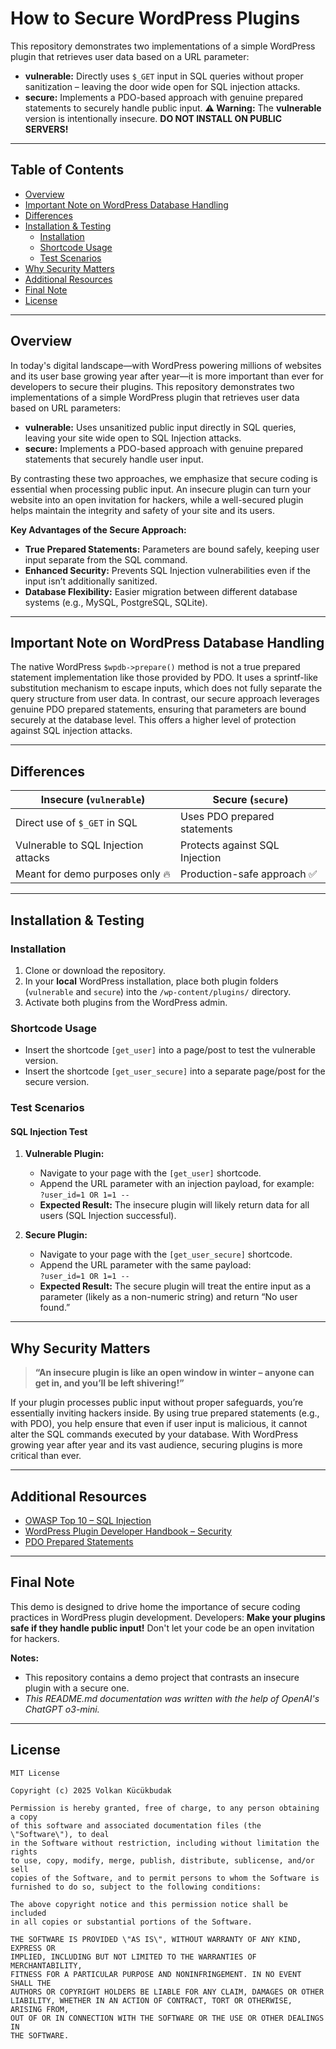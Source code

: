 # How to Secure WordPress Plugins


This repository demonstrates two implementations of a simple WordPress plugin that retrieves user data based on a URL parameter:

- **vulnerable:** Directly uses `$_GET` input in SQL queries without proper sanitization – leaving the door wide open for SQL injection attacks.
- **secure:** Implements a PDO-based approach with genuine prepared statements to securely handle public input.
**⚠️ Warning:** The **vulnerable** version is intentionally insecure. **DO NOT INSTALL ON PUBLIC SERVERS!**

---

## Table of Contents

- [Overview](#overview)
- [Important Note on WordPress Database Handling](#important-note-on-wordpress-database-handling)
- [Differences](#differences)
- [Installation & Testing](#installation--testing)
  - [Installation](#installation)
  - [Shortcode Usage](#shortcode-usage)
  - [Test Scenarios](#test-scenarios)
- [Why Security Matters](#why-security-matters)
- [Additional Resources](#additional-resources)
- [Final Note](#final-note)
- [License](#license)

---

## Overview

In today's digital landscape—with WordPress powering millions of websites and its user base growing year after year—it is more important than ever for developers to secure their plugins. This repository demonstrates two implementations of a simple WordPress plugin that retrieves user data based on URL parameters:

- **vulnerable:** Uses unsanitized public input directly in SQL queries, leaving your site wide open to SQL Injection attacks.
- **secure:** Implements a PDO-based approach with genuine prepared statements that securely handle user input.

By contrasting these two approaches, we emphasize that secure coding is essential when processing public input. An insecure plugin can turn your website into an open invitation for hackers, while a well-secured plugin helps maintain the integrity and safety of your site and its users.

**Key Advantages of the Secure Approach:**

- **True Prepared Statements:** Parameters are bound safely, keeping user input separate from the SQL command.
- **Enhanced Security:** Prevents SQL Injection vulnerabilities even if the input isn’t additionally sanitized.
- **Database Flexibility:** Easier migration between different database systems (e.g., MySQL, PostgreSQL, SQLite).

---

## Important Note on WordPress Database Handling

The native WordPress `$wpdb->prepare()` method is not a true prepared statement implementation like those provided by PDO. It uses a sprintf-like substitution mechanism to escape inputs, which does not fully separate the query structure from user data. In contrast, our secure approach leverages genuine PDO prepared statements, ensuring that parameters are bound securely at the database level. This offers a higher level of protection against SQL injection attacks.

---

## Differences

| Insecure (`vulnerable`)                     | Secure (`secure`)                              |
|---------------------------------------------|------------------------------------------------|
| Direct use of `$_GET` in SQL                | Uses PDO prepared statements                   |
| Vulnerable to SQL Injection attacks         | Protects against SQL Injection                 |
| Meant for demo purposes only 🔥              | Production-safe approach ✅                    |

---

## Installation & Testing

### Installation

1. Clone or download the repository.
2. In your **local** WordPress installation, place both plugin folders (`vulnerable` and `secure`) into the `/wp-content/plugins/` directory.
3. Activate both plugins from the WordPress admin.

### Shortcode Usage

- Insert the shortcode `[get_user]` into a page/post to test the vulnerable version.
- Insert the shortcode `[get_user_secure]` into a separate page/post for the secure version.

### Test Scenarios

#### SQL Injection Test

1. **Vulnerable Plugin:**
   - Navigate to your page with the `[get_user]` shortcode.
   - Append the URL parameter with an injection payload, for example:  
     `?user_id=1 OR 1=1 --`
   - **Expected Result:** The insecure plugin will likely return data for all users (SQL Injection successful).

2. **Secure Plugin:**
   - Navigate to your page with the `[get_user_secure]` shortcode.
   - Append the URL parameter with the same payload:  
     `?user_id=1 OR 1=1 --`
   - **Expected Result:** The secure plugin will treat the entire input as a parameter (likely as a non-numeric string) and return “No user found.”

---

## Why Security Matters

> **“An insecure plugin is like an open window in winter – anyone can get in, and you’ll be left shivering!”**

If your plugin processes public input without proper safeguards, you’re essentially inviting hackers inside. By using true prepared statements (e.g., with PDO), you help ensure that even if user input is malicious, it cannot alter the SQL commands executed by your database. With WordPress growing year after year and its vast audience, securing plugins is more critical than ever.

---

## Additional Resources

- [OWASP Top 10 – SQL Injection](https://owasp.org/www-project-top-ten/)
- [WordPress Plugin Developer Handbook – Security](https://developer.wordpress.org/plugins/security/)
- [PDO Prepared Statements](https://www.php.net/manual/en/pdo.prepared-statements.php)

---

## Final Note

This demo is designed to drive home the importance of secure coding practices in WordPress plugin development. Developers: **Make your plugins safe if they handle public input!** Don't let your code be an open invitation for hackers.

**Notes:**
- This repository contains a demo project that contrasts an insecure plugin with a secure one.
- *This README.md documentation was written with the help of OpenAI's ChatGPT o3-mini.*

---

## License

```
MIT License

Copyright (c) 2025 Volkan Kücükbudak

Permission is hereby granted, free of charge, to any person obtaining a copy
of this software and associated documentation files (the \"Software\"), to deal
in the Software without restriction, including without limitation the rights
to use, copy, modify, merge, publish, distribute, sublicense, and/or sell
copies of the Software, and to permit persons to whom the Software is
furnished to do so, subject to the following conditions:

The above copyright notice and this permission notice shall be included
in all copies or substantial portions of the Software.

THE SOFTWARE IS PROVIDED \"AS IS\", WITHOUT WARRANTY OF ANY KIND, EXPRESS OR
IMPLIED, INCLUDING BUT NOT LIMITED TO THE WARRANTIES OF MERCHANTABILITY,
FITNESS FOR A PARTICULAR PURPOSE AND NONINFRINGEMENT. IN NO EVENT SHALL THE
AUTHORS OR COPYRIGHT HOLDERS BE LIABLE FOR ANY CLAIM, DAMAGES OR OTHER
LIABILITY, WHETHER IN AN ACTION OF CONTRACT, TORT OR OTHERWISE, ARISING FROM,
OUT OF OR IN CONNECTION WITH THE SOFTWARE OR THE USE OR OTHER DEALINGS IN
THE SOFTWARE.
```

